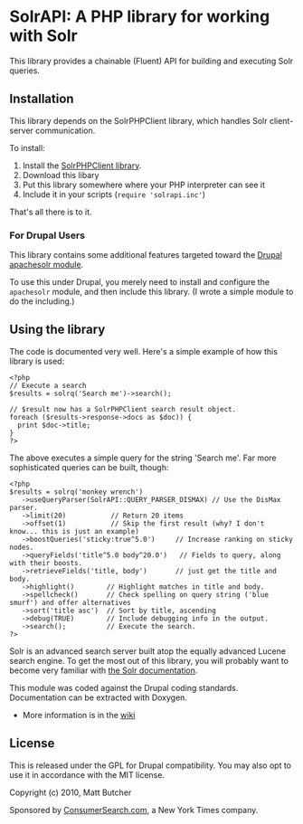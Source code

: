 # SolrAPI: A PHP library for working with Solr

This library provides a chainable (Fluent) API for building and executing Solr queries.

## Installation

This library depends on the SolrPHPClient library, which handles Solr client-server communication.

To install:

1. Install the [SolrPHPClient library](http://code.google.com/p/solr-php-client/).
2. Download this libary
3. Put this library somewhere where your PHP interpreter can see it
4. Include it in your scripts (`require 'solrapi.inc'`)

That's all there is to it.

### For Drupal Users

This library contains some additional features targeted toward the [Drupal apachesolr module](http://drupal.org/project/apachesolr).

To use this under Drupal, you merely need to install and configure the `apachesolr` module, and then include this library. (I wrote a simple module to do the including.)

## Using the library

The code is documented very well. Here's a simple example of how this library is used:

    <?php
    // Execute a search
    $results = solrq('Search me')->search();
    
    // $result now has a SolrPHPClient search result object.
    foreach ($results->response->docs as $doc)) {
      print $doc->title;
    }
    ?>

The above executes a simple query for the string 'Search me'. Far more sophisticated queries can be built, though:

    <?php
    $results = solrq('monkey wrench')
       ->useQueryParser(SolrAPI::QUERY_PARSER_DISMAX) // Use the DisMax parser.
       ->limit(20)           // Return 20 items
       ->offset(1)           // Skip the first result (why? I don't know... this is just an example)
       ->boostQueries('sticky:true^5.0')     // Increase ranking on sticky nodes.
       ->queryFields('title^5.0 body^20.0')   // Fields to query, along with their boosts.
       ->retrieveFields('title, body')       // just get the title and body.
       ->highlight()        // Highlight matches in title and body.
       ->spellcheck()       // Check spelling on query string ('blue smurf') and offer alternatives
       ->sort('title asc')  // Sort by title, ascending
       ->debug(TRUE)        // Include debugging info in the output.
       ->search();          // Execute the search.
    ?>

Solr is an advanced search server built atop the equally advanced Lucene search engine. To get the most out of this library, you will probably want to become very familiar with [the Solr documentation](http://wiki.apache.org/solr).

This module was coded against the Drupal coding standards. Documentation can be extracted with Doxygen.

* More information is in the [wiki](http://github.com/technosophos/SolrAPI/wiki)

## License

This is released under the GPL for Drupal compatibility. You may also opt to use it in accordance with the MIT license.

Copyright (c) 2010, Matt Butcher

Sponsored by [ConsumerSearch.com](http://consumersearch.com), a New York Times company.